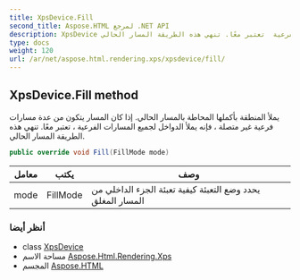 ```yaml
---
title: XpsDevice.Fill
second_title: Aspose.HTML لمرجع .NET API
description: XpsDevice طريقة. يملأ المنطقة بأكملها المحاطة بالمسار الحالي. إذا كان المسار يتكون من عدة مسارات فرعية غير متصلة  فإنه يملأ الدواخل لجميع المسارات الفرعية  تعتبر معًا. تنهي هذه الطريقة المسار الحالي.
type: docs
weight: 120
url: /ar/net/aspose.html.rendering.xps/xpsdevice/fill/
---
```

## XpsDevice.Fill method

يملأ المنطقة بأكملها المحاطة بالمسار الحالي. إذا كان المسار يتكون من عدة مسارات فرعية غير متصلة ، فإنه يملأ الدواخل لجميع المسارات الفرعية ، تعتبر معًا. تنهي هذه الطريقة المسار الحالي.

```csharp
public override void Fill(FillMode mode)
```

| معامل | يكتب | وصف |
| --- | --- | --- |
| mode | FillMode | يحدد وضع التعبئة كيفية تعبئة الجزء الداخلي من المسار المغلق |

### أنظر أيضا

* class [XpsDevice](../)
* مساحة الاسم [Aspose.Html.Rendering.Xps](../../xpsdevice/)
* المجسم [Aspose.HTML](../../../)



